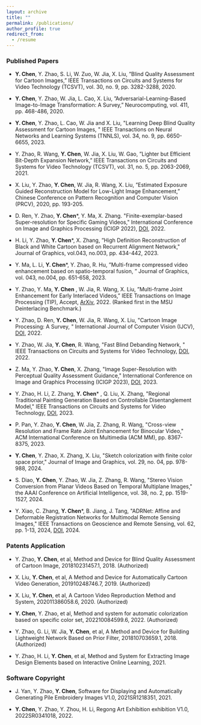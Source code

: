 ```yaml
---
layout: archive
title: ""
permalink: /publications/
author_profile: true
redirect_from:
  - /resume
---
```


### Published Papers
- **Y. Chen**, Y. Zhao, S. Li, W. Zuo, W. Jia, X. Liu, ”Blind Quality Assessment for Cartoon Images,” IEEE Transactions on Circuits and Systems for Video Technology (TCSVT), vol. 30, no. 9, pp. 3282-3288, 2020.

- **Y. Chen**, Y. Zhao, W. Jia, L. Cao, X. Liu, ”Adversarial-Learning-Based Image-to-Image Transformation: A Survey,” Neurocomputing, vol. 411, pp. 468-486, 2020.

- **Y. Chen**, Y. Zhao, L. Cao, W. Jia and X. Liu, "Learning Deep Blind Quality Assessment for Cartoon Images, " IEEE Transactions on Neural Networks and Learning Systems (TNNLS), vol. 34, no. 9, pp. 6650-6655, 2023.

- Y. Zhao, R. Wang, **Y. Chen**, W. Jia, X. Liu, W. Gao, ”Lighter but Efficient Bit-Depth Expansion Network,” IEEE Transactions on Circuits and Systems for Video Technology (TCSVT), vol. 31, no. 5, pp. 2063-2069, 2021.

- X. Liu, Y. Zhao, **Y. Chen**, W. Jia, R. Wang, X. Liu, ”Estimated Exposure Guided Reconstruction Model for Low-Light Image Enhancement,” Chinese Conference on Pattern Recognition and Computer Vision (PRCV), 2020, pp. 193-205.

- D. Ren, Y. Zhao, **Y. Chen**\*, Y. Ma, X. Zhang. "Finite-exemplar-based Super-resolution for Specific Gaming Videos," International Conference on Image and Graphics Processing (ICIGP 2022), [DOI](https://doi.org/10.1145/3512388.3512423), 2022.

- H. Li, Y. Zhao, **Y. Chen**\*, X. Zhang, ”High Definition Reconstruction of Black and White Cartoon based on Recurrent Alignment Network," Journal of Graphics, vol.043, no.003, pp. 434-442, 2023.

- Y. Ma, L. Li, **Y. Chen**\*, Y. Zhao, R. Hu, ”Multi-frame compressed video enhancement based on spatio-temporal fusion, ” Journal of Graphics, vol. 043, no.004, pp. 651-658, 2023.

- Y. Zhao, Y. Ma, **Y. Chen** , W. Jia, R. Wang, X. Liu, ”Multi-frame Joint Enhancement for Early Interlaced Videos,” IEEE Transactions on Image Processing (TIP), Accept, [ArXiv](https://arxiv.org/abs/2109.14151), 2022. (Ranked first in the MSU Deinterlacing Benchmark.)

- Y. Zhao, D. Ren, **Y. Chen**, W. Jia, R. Wang, X. Liu, "Cartoon Image Processing: A Survey, " International Journal of Computer Vision (IJCV), [DOI](https://doi.org/10.1007/s11263-022-01645-1), 2022.

- Y. Zhao, W. Jia, **Y. Chen**, R. Wang, "Fast Blind Debanding Network, " IEEE Transactions on Circuits and Systems for Video Technology, [DOI](https://doi.org/10.1109/TCSVT.2022.3202034), 2022. 

- Z. Ma, Y. Zhao,  **Y. Chen**, X. Zhang, "Image Super-Resolution with Perceptual Quality Assessment Guidance," International Conference on Image and Graphics Processing (ICIGP 2023), [DOI](https://doi.org/10.1145/3582649.3582683), 2023.

- Y. Zhao, H. Li, Z. Zhang, **Y. Chen**\* , Q. Liu, X. Zhang, "Regional Traditional Painting Generation Based on Controllable Disentanglement Model,"  IEEE Transactions on Circuits and Systems for Video Technology, [DOI](https://doi.org/10.1109/TCSVT.2023.3298811), 2023.

- P. Pan, Y. Zhao, **Y. Chen**, W. Jia, Z. Zhang, R. Wang, "Cross-view Resolution and Frame Rate Joint Enhancement for Binocular Video," ACM International Conference on Multimedia (ACM MM), pp. 8367-8375, 2023.

- **Y. Chen**, Y. Zhao, X. Zhang, X. Liu, "Sketch colorization with finite color space prior," Journal of Image and Graphics, vol. 29, no. 04, pp. 978-988, 2024.

- S. Diao, **Y. Chen**, Y. Zhao, W. Jia, Z. Zhang, R. Wang, "Stereo Vision Conversion from Planar Videos Based on Temporal Multiplane Images," the AAAI Conference on Artificial Intelligence, vol. 38, no. 2, pp. 1519-1527, 2024.

- Y. Xiao, C. Zhang,  **Y. Chen**\*, B. Jiang, J. Tang, "ADRNet: Affine and Deformable Registration Networks for Multimodal Remote Sensing Images," IEEE Transactions on Geoscience and Remote Sensing, vol. 62, pp. 1-13, 2024, [DOI](https://doi.org/10.1109/TGRS.2024.3373568), 2024.







### Patents Application

- Y. Zhao, **Y. Chen**, et al, Method and Device for Blind Quality Assessment of Cartoon Image, 201810231457.1, 2018. (Authorized)

- X. Liu, **Y. Chen**, et al, A Method and Device for Automatically Cartoon Video Generation, 201910248746.7, 2019. (Authorized)

- X. Liu, **Y. Chen**, et al, A Cartoon Video Reproduction Method and System, 202011386058.6, 2020. (Authorized)

-  **Y. Chen**, Y. Zhao, et al, Method and system for automatic colorization based on specific color set, 202210084599.6, 2022.  (Authorized)

- Y. Zhao, G. Li, W. Jia, **Y. Chen**, et al, A Method and Device for Building Lightweight Network Based on Prior Filter, 201810703659.1, 2018. (Authorized)

- Y. Zhao, H. Li, **Y. Chen**, et al, Method and System for Extracting Image Design Elements based on Interactive Online Learning, 2021. 




### Software Copyright

- J. Yan, Y. Zhao, **Y. Chen**, Software for Displaying and Automatically Generating Pile Embroidery Images V1.0, 2021SR1218351, 2021.

- **Y. Chen**, Y. Zhao, Y. Zhou, H. Li, Regong Art Exhibition exhibition V1.0, 2022SR0341018, 2022.
